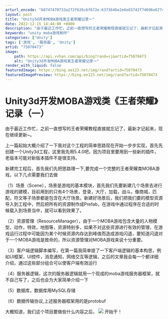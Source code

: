 ```yaml
---
arturl_encode: "68747470733a2f2f626c6f672e:6373646e2e6e65742f74696e6774696e673134303534373635:2f61727469636c652f64657461696c732f3735303730343733"
layout: post
title: "Unity3d开发MOBA游戏类王者荣耀记录一"
date: 2022-12-15 14:44:00 +0800
description: "由于最近工作忙，之前一直想写的王者荣耀教程直接就忘记了，最新才记起来，现在继续更新~。上一篇起始大概"
keywords: "unity moba游戏制作"
categories: ['Unity']
tags: ['游戏', '服务器', 'Unity']
artid: "75070473"
image:
    path: https://api.vvhan.com/api/bing?rand=sj&artid=75070473
    alt: "Unity3d开发MOBA游戏类王者荣耀记录一"
render_with_liquid: false
featuredImage: https://bing.ee123.net/img/rand?artid=75070473
featuredImagePreview: https://bing.ee123.net/img/rand?artid=75070473
---
```


# Unity3d开发MOBA游戏类《王者荣耀》记录（一）

由于最近工作忙，之前一直想写的王者荣耀教程直接就忘记了，最新才记起来，现在继续更新~。

上一篇起始大概介绍了一下我对这个工程的简单思路现在开始一步步实现，首先先创建一个Unity3d工程，这里我先用5.4.0吧，因为项目里要用到一些新的插件，老版本可能对新版本插件不是很支持。

新建完工程后，首先我们先把思路理一下,要完成一个完整的王者荣耀类MOBA游戏，以下几点需要我们去做

（1）场景（Scene），场景是游戏的基本模块，首先我们先要新建几个场景去进行游戏的建模，目前用到的只有4个场景，登录，大厅，加载，战斗。像商城，匹配，符文等子场景都是包含在大厅场景。新建好场景后，我们把我们要的模型资源导入到工程中，然后把所有的资源制作成Prefab，在游戏中通过程序在合适的时候载入到场景当中，就可以看到效果了。

（2）资源管理（ResourceManager），由于一个MOBA游戏包含大量的人物模型，动作，特效，地图等，资源特别多，如果不对这些资源进行有效的管理，在游戏运行过程中可能因为某个时候资源内存达到峰值而造成游戏闪退，要知道闪退对于一个MOBA游戏是致命的，所以资源管理对MOBA游戏来说十分重要。

（3）客户端逻辑脚本编写，在第一篇我简单提了一下客户端逻辑的基本构思，例如UI框架，UI控件，消息通知，网络交互等逻辑，之后的文章我会每一个都详细介绍，通过这些部分组合可以使客户端有效运行

（4）服务器逻辑，这次的服务器逻辑就用一个现成的moba游戏服务器框架，就不自己写了，之后也会为大家简单介绍一下

（5）数据库，数据库用MySQL存储

（6）数据传输协议,上述服务器框架用的是protobuf

大概知道，我们这个项目要做些什么内容之后，
![](https://img-blog.csdn.net/20170713160202992?watermark/2/text/aHR0cDovL2Jsb2cuY3Nkbi5uZXQvdGluZ3RpbmcxNDA1NDc2NQ==/font/5a6L5L2T/fontsize/400/fill/I0JBQkFCMA==/dissolve/70/gravity/Center)
开始干！